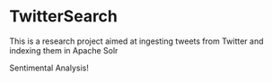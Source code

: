 # TwitterSearch

This is a research project aimed at ingesting tweets from Twitter and indexing them in Apache Solr

Sentimental Analysis!
